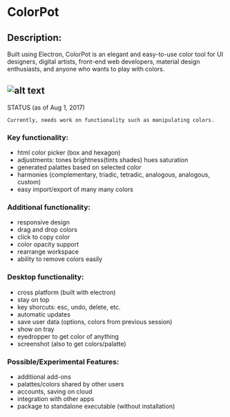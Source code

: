 # ColorPot

## Description:

Built using Electron, ColorPot is an elegant and easy-to-use color tool for UI designers, digital artists, front-end web developers, material design enthusiasts, and anyone who wants to play with colors.

![alt text](https://github.com/therealgary/ColorPot/blob/master/docs/screenshot.png "Current Screenshot")
---
STATUS (as of Aug 1, 2017)

    Currently, needs work on functionality such as manipulating colors.

### Key functionality: 
- html color picker (box and hexagon)
- adjustments: tones brightness(tints shades) hues saturation
- generated palattes based on selected color
- harmonies (complementary, triadic, tetradic, analogous, analogous, custom)
- easy import/export of many many colors

### Additional functionality:
- responsive design
- drag and drop colors
- click to copy color
- color opacity support
- rearrange workspace
- ability to remove colors easily

### Desktop functionality:
- cross platform (built with electron)
- stay on top
- key shorcuts: esc, undo, delete, etc.
- automatic updates
- save user data (options, colors from previous session)
- show on tray
- eyedropper to get color of anything
- screenshot (also to get colors/palatte)

### Possible/Experimental Features:
- additional add-ons
- palattes/colors shared by other users
- accounts, saving on cloud
- integration with other apps
- package to standalone executable (without installation)

